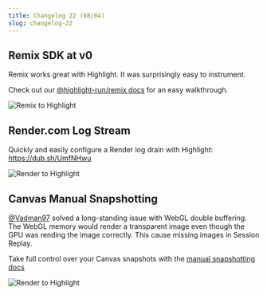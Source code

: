 ```yaml
---
title: Changelog 22 (08/04)
slug: changelog-22
---
```


## Remix SDK at v0

Remix works great with Highlight. It was surprisingly easy to instrument.

Check out our [@highlight-run/remix docs](https://www.highlight.io/docs/getting-started/fullstack-frameworks/remix) for an easy walkthrough.

![Remix to Highlight](/images/changelog/22/remix-to-highlight.jpg)

## Render.com Log Stream

Quickly and easily configure a Render log drain with Highlight: https://dub.sh/UmfNHwu

![Render to Highlight](/images/changelog/22/render-to-highlight.jpg)


## Canvas Manual Snapshotting

[@Vadman97](https://github.com/Vadman97) solved a long-standing issue with WebGL double buffering. The WebGL memory would render a transparent image even though the GPU was rending the image correctly. This cause missing images in Session Replay.

Take full control over your Canvas snapshots with the [manual snapshotting docs](https://www.highlight.io/docs/getting-started/client-sdk/replay-configuration/canvas#manual-snapshotting)

![Render to Highlight](/images/changelog/22/canvas-snapshot.jpg)



